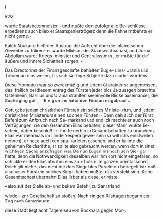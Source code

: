 I

679

wurde Staatsbotemneister - und mußte dem zufolge alle Be-
schlüsse erpedirenz auch blieb er Staatspaniertrögerz denn
die Fahne rntbehrte er nicht gerne.-

Ealeb Abukar erhielt den Austrag, die Aufsicht über
die inlcindischen Gewerbe zu führen- er wurde Minister der
Staatswirthschast, und Josua Abdollam wurde Kriegs-
minister und Generalisstmns , er mußte für die’ äußere und
innere Sicherheit sorgen. -

Das Directorinm der Finanzgeschafte behielten Eug e-
uins- Urania und Treuernau einstweilen, bis sich sä-
hige Subjerte dazu siuden wurdens

Diese Ptomotion war so zweckmäßig und jedem Charakter
so angemessen, dasi freilich bei diesem Antrag des Fürsten
jeder blos Ja zusagen brauchte. Ostenheim, Basilius
und Urania strahlten seelenvolle Blicke auseinander, die
Sache ging gut —- E n g en ins hatte den Fürsten mitgebracht.

Gott gebe jedem christlichen Fürsten ein solches Ministe-
rium, und jedem christlichen Ministerium einen solchen Fürsten!
· Dann gab auch der Fürst Befehl zum Anfbruch nach Sa-
markand und endlich machte er auch noch Verfügungen, die
den Gesandten Elias betrafen; dieser Mann wußte Be-
scheid, daher beschloß er- ihn fernerhin in Gesandtschaften zu
branchenz Elias war mehrmals im Lande Yespera gewe-
sen (so will ich’s einstweilen nennen), er hatte auch den spa-
rarleten gesehen, und er kannte die geheimen Reichsräthe, er
sollte also gebraucht werden, wenn dort in einer wichtigen
Sache anzufragen war. Da nun Eugen ins noch sein Sie-
gel hatte, denn die Nothwendigkeit desselben war ihm dort
nicht eingefallen, so schickte er den Elias ab« ihm eins zu »
holen: im ganzen orientalischen Reich gilt nichts, das nicht
mit dem Siegel des Pararleteu besiegelt istz daß also unser
Fürst ein solches Siegel haben mußte, das versteht sich. Keine
Gesandtschast übernahm Elias lieber als diese, er reiste

«also auf der Stelle ab- und bekam Befehl, zu Sanrarland

wieder- znr Gesellschaft zn stoßen.
Nach einigen Rüsttagen begann der Zug nach Samariaudz

diese Stadt liegt acht Tagereiseu von Bockhara gegen Mor-.

